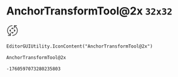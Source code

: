 # AnchorTransformTool@2x `32x32`
<img src="/img/AnchorTransformTool@2x.png" width=32 height=32>

``` CSharp
EditorGUIUtility.IconContent("AnchorTransformTool@2x")
```
```
AnchorTransformTool@2x
```
```
-1760597073280235803
```
